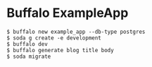 # Buffalo ExampleApp


```shell
$ buffalo new example_app --db-type postgres
$ soda g create -e development
$ buffalo dev
$ buffalo generate blog title body
$ soda migrate
```
